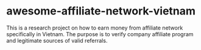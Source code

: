 # awesome-affiliate-network-vietnam
This is a research project on how to earn money from affiliate network specifically in Vietnam. The purpose is to verify company affiliate program and legitimate sources of valid referrals.
